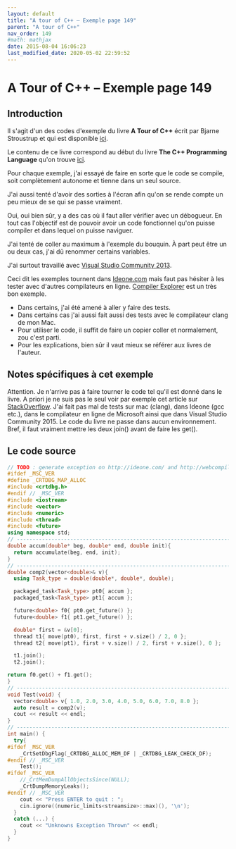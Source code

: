 ```yaml
---
layout: default
title: "A tour of C++ – Exemple page 149"
parent: "A tour of C++"
nav_order: 149
#math: mathjax
date: 2015-08-04 16:06:23
last_modified_date: 2020-05-02 22:59:52
---
```


# A Tour of C++ – Exemple page 149

## Introduction
Il s'agit d'un des codes d'exemple du livre **A Tour of C++** écrit par Bjarne Stroustrup et qui est disponible [ici](http://www.amazon.fr/Tour-C-Bjarne-Stroustrup/dp/0321958314/ref%3Dsr_1_1?ie=UTF8&qid=1416699327&sr=8-1&keywords=a+tour+of+c%2B%2B). 

Le contenu de ce livre correspond au début du livre **The C++ Programming Language** qu'on trouve [ici](http://www.amazon.fr/The-Programming-Language-Bjarne-Stroustrup/dp/0321563840/ref%3Dpd_sim_eb_3?ie=UTF8&refRID=0CR047TTJV1HA6CVA9XA).

Pour chaque exemple, j'ai essayé de faire en sorte que le code se compile, soit complètement autonome et tienne dans un seul source.

J'ai aussi tenté d'avoir des sorties à l'écran afin qu'on se rende compte un peu mieux de se qui se passe vraiment.

Oui, oui bien sûr, y a des cas où il faut aller vérifier avec un débogueur.
En tout cas l'objectif est de pouvoir avoir un code fonctionnel qu'on puisse compiler et dans lequel on puisse naviguer.

J'ai tenté de coller au maximum à l'exemple du bouquin. À part peut être un ou deux cas, j'ai dû renommer certains variables.

J'ai surtout travaillé avec [Visual Studio Community 2013](http://www.visualstudio.com/products/visual-studio-community-vs).

Ceci dit les exemples tournent dans [Ideone.com](http://ideone.com/) mais faut pas hésiter à les tester avec d'autres compilateurs en ligne. [Compiler Explorer](https://godbolt.org/) est un très bon exemple.

* Dans certains, j'ai été amené à aller y faire des tests.  
* Dans certains cas j'ai aussi fait aussi des tests avec le compilateur clang de mon Mac.  
* Pour utiliser le code, il suffit de faire un copier coller et normalement, zou c'est parti.  
* Pour les explications, bien sûr il vaut mieux se référer aux livres de l'auteur.  


## Notes spécifiques à cet exemple


Attention. Je n'arrive pas à faire tourner le code tel qu'il est donné dans le livre. A priori je ne suis pas le seul voir par exemple cet article sur [StackOverflow](http://stackoverflow.com/questions/20306335/c11-packaged-task-running-with-its-own-thread-need-a-join-in-order-to-get-fu). J'ai fait pas mal de tests sur mac (clang), dans Ideone (gcc etc.), dans le compilateur en ligne de Microsoft ainsi que dans Visual Studio Community 2015. Le code du livre ne passe dans aucun environnement. Bref, il faut vraiment mettre les deux join() avant de faire les get().


## Le code source

```cpp
// TODO : generate exception on http://ideone.com/ and http://webcompiler.cloudapp.net/
#ifdef _MSC_VER
#define _CRTDBG_MAP_ALLOC
#include <crtdbg.h>
#endif // _MSC_VER
#include <iostream>
#include <vector>
#include <numeric>
#include <thread>
#include <future>
using namespace std;
// ----------------------------------------------------------------------------
double accum(double* beg, double* end, double init){
  return accumulate(beg, end, init);                                            // compute the sum of [beg:end) starting with the initial value init
}
// ----------------------------------------------------------------------------
double comp2(vector<double>& v){
  using Task_type = double(double*, double*, double);                           // type of task

  packaged_task<Task_type> pt0{ accum };                                        // package the task (i.e., accum)
  packaged_task<Task_type> pt1{ accum };

  future<double> f0{ pt0.get_future() };                                        // get hold of pt0’s future
  future<double> f1{ pt1.get_future() };                                        // get hold of pt1’s future

  double* first = &v[0];
  thread t1{ move(pt0), first, first + v.size() / 2, 0 };                       // start a thread for pt0
  thread t2{ move(pt1), first + v.size() / 2, first + v.size(), 0 };            // start a thread for pt1

  t1.join();                                                                    // does'nt work otherwise
  t2.join();

return f0.get() + f1.get();                                                     // get the results
}
// ----------------------------------------------------------------------------
void Test(void) {
  vector<double> v{ 1.0, 2.0, 3.0, 4.0, 5.0, 6.0, 7.0, 8.0 };
  auto result = comp2(v);
  cout << result << endl;
}
// ----------------------------------------------------------------------------
int main() {
  try{
#ifdef _MSC_VER
    _CrtSetDbgFlag(_CRTDBG_ALLOC_MEM_DF | _CRTDBG_LEAK_CHECK_DF);
#endif // _MSC_VER
    Test();
#ifdef _MSC_VER
    //_CrtMemDumpAllObjectsSince(NULL);                                         // Begins the dump since the start of program execution
    _CrtDumpMemoryLeaks();
#endif // _MSC_VER
    cout << "Press ENTER to quit : ";
    cin.ignore((numeric_limits<streamsize>::max)(), '\n');
  }
  catch (...) {
    cout << "Unknowns Exception Thrown" << endl;
  }
}
```

